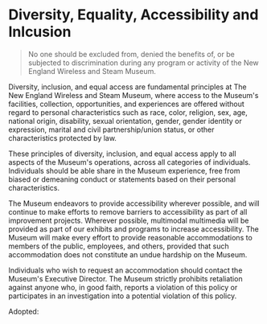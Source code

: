 # Diversity, Equality, Accessibility and Inlcusion

> No one should be excluded from, denied the benefits of, or be subjected to discrimination during any program or activity of the New England Wireless and Steam Museum.

Diversity, inclusion, and equal access are fundamental principles at The New England Wireless and Steam Museum, where access to the Museum's facilities, collection, opportunities, and experiences are offered without regard to personal characteristics such as race, color, religion, sex, age, national origin, disability, sexual orientation, gender, gender identity or expression, marital and civil partnership/union status, or other characteristics protected by law.

These principles of diversity, inclusion, and equal access apply to all aspects of the Museum's operations, across all categories of individuals. Individuals should be able share in the Museum experience, free from biased or demeaning conduct or statements based on their personal characteristics.

The Museum endeavors to provide accessibility wherever possible, and will continue to make efforts to remove barriers to accessibility as part of all improvement projects. Wherever possible, multimodal multimedia will be provided as part of our exhibits and programs to increase accessibility. The Museum will make every effort to provide reasonable accommodations to members of the public, employees, and others, provided that such accommodation does not constitute an undue hardship on the Museum.

Individuals who wish to request an accommodation should contact the Museum's Executive Director. The Museum strictly prohibits retaliation against anyone who, in good faith, reports a violation of this policy or participates in an investigation into a potential violation of this policy.

Adopted: